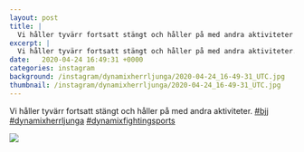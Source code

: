 ```yaml
---
layout: post
title: |
  Vi håller tyvärr fortsatt stängt och håller på med andra aktiviteter
excerpt: |
  Vi håller tyvärr fortsatt stängt och håller på med andra aktiviteter.   
date:   2020-04-24 16:49:31 +0000
categories: instagram
background: /instagram/dynamixherrljunga/2020-04-24_16-49-31_UTC.jpg
thumbnail: /instagram/dynamixherrljunga/2020-04-24_16-49-31_UTC.jpg
---
```

Vi håller tyvärr fortsatt stängt och håller på med andra aktiviteter. [#bjj](https://www.instagram.com/explore/tags/bjj/) [#dynamixherrljunga](https://www.instagram.com/explore/tags/dynamixherrljunga/) [#dynamixfightingsports](https://www.instagram.com/explore/tags/dynamixfightingsports/)



<img src='/www-dynamix-herrljunga/instagram/dynamixherrljunga/2020-04-24_16-49-31_UTC.jpg' class='img-fluid' />
